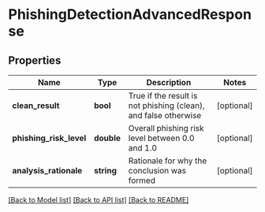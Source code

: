 # PhishingDetectionAdvancedResponse

## Properties
Name | Type | Description | Notes
------------ | ------------- | ------------- | -------------
**clean_result** | **bool** | True if the result is not phishing (clean), and false otherwise | [optional] 
**phishing_risk_level** | **double** | Overall phishing risk level between 0.0 and 1.0 | [optional] 
**analysis_rationale** | **string** | Rationale for why the conclusion was formed | [optional] 

[[Back to Model list]](../README.md#documentation-for-models) [[Back to API list]](../README.md#documentation-for-api-endpoints) [[Back to README]](../README.md)


